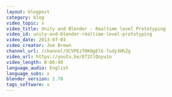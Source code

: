 ```yaml
---
layout: blogpost
category: blog
video_topic: x
video_title: Unity and Blender - Realtime level Prototyping
video_id: unity-and-blender-realtime-level-prototyping
video_date: 2013-07-03
video_creator: Joe Brown
channel_url: /channel/UCVPEzT0KQgElb-7udy3HhZg
video_url: https://youtu.be/Ef2ClQoyu1o
video_length: 0:06:40
language_audio: English
language_subs: x
blender_version: 2.78
tags_software: x
---
```

